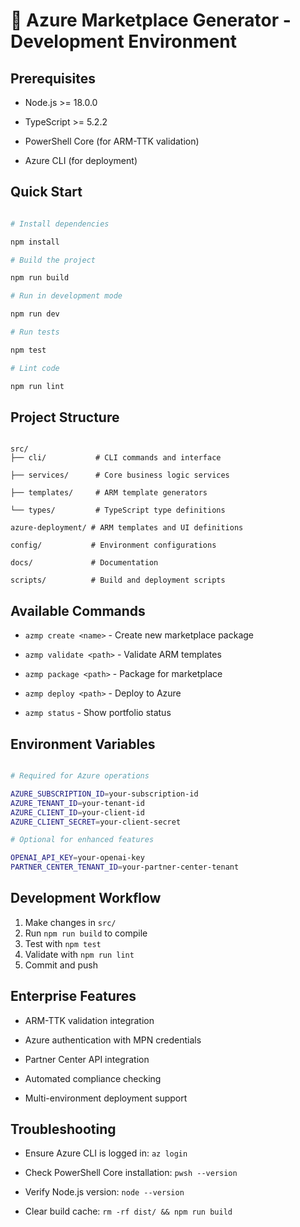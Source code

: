 # 🚀 Azure Marketplace Generator - Development Environment

## Prerequisites

- Node.js >= 18.0.0

- TypeScript >= 5.2.2

- PowerShell Core (for ARM-TTK validation)

- Azure CLI (for deployment)

## Quick Start

```bash

# Install dependencies

npm install

# Build the project

npm run build

# Run in development mode

npm run dev

# Run tests

npm test

# Lint code

npm run lint

```

## Project Structure

```

src/
├── cli/           # CLI commands and interface

├── services/      # Core business logic services

├── templates/     # ARM template generators

└── types/         # TypeScript type definitions

azure-deployment/ # ARM templates and UI definitions

config/           # Environment configurations

docs/             # Documentation

scripts/          # Build and deployment scripts

```

## Available Commands

- `azmp create <name>` - Create new marketplace package

- `azmp validate <path>` - Validate ARM templates

- `azmp package <path>` - Package for marketplace

- `azmp deploy <path>` - Deploy to Azure

- `azmp status` - Show portfolio status

## Environment Variables

```bash

# Required for Azure operations

AZURE_SUBSCRIPTION_ID=your-subscription-id
AZURE_TENANT_ID=your-tenant-id
AZURE_CLIENT_ID=your-client-id
AZURE_CLIENT_SECRET=your-client-secret

# Optional for enhanced features

OPENAI_API_KEY=your-openai-key
PARTNER_CENTER_TENANT_ID=your-partner-center-tenant

```

## Development Workflow

1. Make changes in `src/`
2. Run `npm run build` to compile
3. Test with `npm test`
4. Validate with `npm run lint`
5. Commit and push

## Enterprise Features

- ARM-TTK validation integration

- Azure authentication with MPN credentials

- Partner Center API integration

- Automated compliance checking

- Multi-environment deployment support

## Troubleshooting

- Ensure Azure CLI is logged in: `az login`

- Check PowerShell Core installation: `pwsh --version`

- Verify Node.js version: `node --version`

- Clear build cache: `rm -rf dist/ && npm run build`

